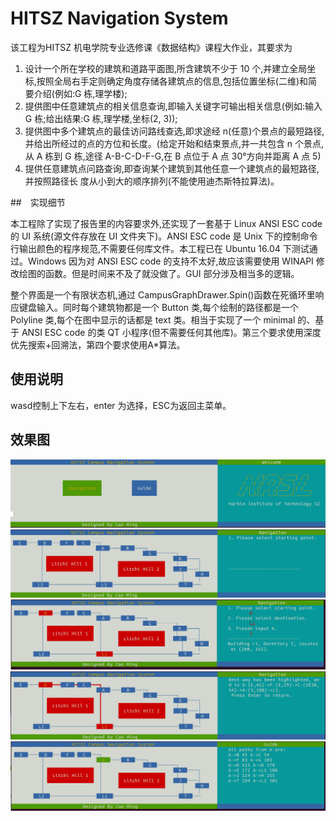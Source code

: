 # HITSZ Navigation System

该工程为HITSZ 机电学院专业选修课《数据结构》课程大作业，其要求为

1. 设计一个所在学校的建筑和道路平面图,所含建筑不少于 10 个,并建立全局坐标,按照全局右手定则确定角度存储各建筑点的信息,包括位置坐标(二维)和简要介绍(例如:G 栋,理学楼);
2. 提供图中任意建筑点的相关信息查询,即输入关键字可输出相关信息(例如:输入 G 栋;给出结果:G 栋,理学楼,坐标(2, 3));
3. 提供图中多个建筑点的最佳访问路线查选,即求途经 n(任意)个景点的最短路径,并给出所经过的点的方位和长度。(给定开始和结束景点,并一共包含 n 个景点,从 A 栋到 G 栋,途径 A-B-C-D-F-G,在 B 点位于 A 点 30°方向并距离 A 点 5)
4. 提供任意建筑点问路查询,即查询某个建筑到其他任意一个建筑点的最短路径,并按照路径长
度从小到大的顺序排列(不能使用迪杰斯特拉算法)。

##　实现细节

本工程除了实现了报告里的内容要求外,还实现了一套基于 Linux ANSI ESC code 的 UI 系统(源文件存放在 UI 文件夹下)。ANSI ESC code 是 Unix 下的控制命令行输出颜色的程序规范,不需要任何库文件。本工程已在 Ubuntu 16.04 下测试通过。Windows 因为对 ANSI ESC code 的支持不太好,故应该需要使用 WINAPI 修改绘图的函数。但是时间来不及了就没做了。GUI 部分涉及相当多的逻辑。

整个界面是一个有限状态机,通过 CampusGraphDrawer.Spin()函数在死循环里响应键盘输入。同时每个建筑物都是一个 Button 类,每个绘制的路径都是一个 Polyline 类,每个在图中显示的话都是 text 类。相当于实现了一个 minimal 的、基于 ANSI ESC code 的类 QT 小程序(但不需要任何其他库)。第三个要求使用深度优先搜索+回溯法，第四个要求使用A*算法。

## 使用说明

wasd控制上下左右，enter 为选择，ESC为返回主菜单。

## 效果图

![](resources/main_page.png)
![](resources/Picture1.png)
![](resources/Picture2.png)
![](resources/Picture3.png)
![](resources/Picture4.png)

